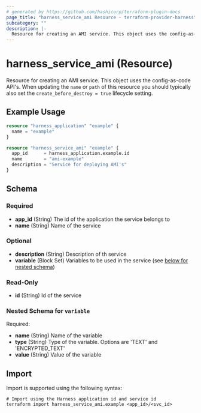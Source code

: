 ```yaml
---
# generated by https://github.com/hashicorp/terraform-plugin-docs
page_title: "harness_service_ami Resource - terraform-provider-harness"
subcategory: ""
description: |-
  Resource for creating an AMI service. This object uses the config-as-code API's. When updating the name or path of this resource you should typically also set the create_before_destroy = true lifecycle setting.
---
```


# harness_service_ami (Resource)

Resource for creating an AMI service. This object uses the config-as-code API's. When updating the `name` or `path` of this resource you should typically also set the `create_before_destroy = true` lifecycle setting.

## Example Usage

```terraform
resource "harness_application" "example" {
  name = "example"
}

resource "harness_service_ami" "example" {
  app_id      = harness_application.example.id
  name        = "ami-example"
  description = "Service for deploying AMI's"
}
```

<!-- schema generated by tfplugindocs -->
## Schema

### Required

- **app_id** (String) The id of the application the service belongs to
- **name** (String) Name of the service

### Optional

- **description** (String) Description of th service
- **variable** (Block Set) Variables to be used in the service (see [below for nested schema](#nestedblock--variable))

### Read-Only

- **id** (String) Id of the service

<a id="nestedblock--variable"></a>
### Nested Schema for `variable`

Required:

- **name** (String) Name of the variable
- **type** (String) Type of the variable. Options are 'TEXT' and 'ENCRYPTED_TEXT'
- **value** (String) Value of the variable

## Import

Import is supported using the following syntax:

```shell
# Import using the Harness application id and service id
terraform import harness_service_ami.example <app_id>/<svc_id>
```
